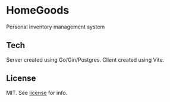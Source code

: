 # HomeGoods

Personal inventory management system

## Tech

Server created using Go/Gin/Postgres. Client created using Vite.

## License

MIT. See [license](/license) for info.

